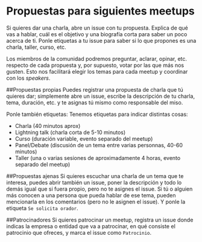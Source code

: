 # Propuestas para siguientes meetups
Si quieres dar una charla, abre un issue con tu propuesta. Explica de qué vas a hablar, cuál es el objetivo y una biografía corta para saber un poco acerca de ti. Ponle etiquetas a tu issue para saber si lo que propones es una charla, taller, curso, etc.

Los miembros de la comunidad podremos preguntar, aclarar, opinar, etc. respecto de cada propuesta y, por supuesto, votar por las que más nos gusten. Esto nos facilitará elegir los temas para cada meetup y coordinar con los _speakers_.

##Propuestas propias
Puedes registrar una propuesta de charla que tú quieres dar; simplemente abre un issue, escribe la descripción de tu charla, tema, duración, etc. y te asignas tú mismo como responsable del miso.

Ponle también etiquetas: Tenemos etiquetas para indicar distintas cosas:

* Charla (40 minutos aprox)
* Lightning talk (charla corta de 5-10 minutos)
* Curso (duración variable, evento separado del meetup)
* Panel/Debate (discusión de un tema entre varias personnas, 40-60 minutos)
* Taller (una o varias sesiones de aproximadamente 4 horas, evento separado del meetup)

##Propuestas ajenas
Si quieres escuchar una charla de un tema que te interesa, puedes abrir también un issue, poner la descripción y todo lo demás igual que si fuera propio, pero no te asignes el issue. Si tú o alguien más conocen a una persona que pueda hablar de ese tema, pueden mencionarla en los comentarios (pero no le asignen el issue). Y ponle la etiqueta `Se solicita orador`.

##Patrocinadores
Si quieres patrocinar un meetup, registra un issue donde indicas la empresa o entidad que va a patrocinar, en qué consiste el patrocinio que ofreces, y marca el issue como `Patrocinio`.
